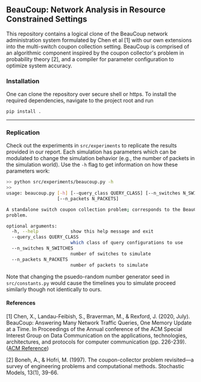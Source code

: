 ## BeauCoup: Network Analysis in Resource Constrained Settings 

This repository contains a logical clone of the BeauCoup network administration system formulated by Chen et al [1] with our own extensions into the multi-switch coupon collection setting. BeauCoup is comprised of an algorithmic component inspired by the coupon collector's problem in probability theory [2], and a compiler for parameter configuration to optimize system accuracy. 

### Installation 

One can clone the repository over secure shell or https. To install the required dependencies, navigate to the project root and run 

```python 
pip install . 
``` 

---

### Replication 

Check out the experiments in `src/experiments` to replicate the results provided in our report. Each simulation has parameters which can be modulated to change the simulation behavior (e.g., the number of packets in the simulation world). Use the `-h` flag to get information on how these parameters work:

```bash
>> python src/experiments/beaucoup.py -h
>> 
usage: beaucoup.py [-h] [--query_class QUERY_CLASS] [--n_switches N_SWITCHES]
                   [--n_packets N_PACKETS]

A standalone switch coupon collection problem; corresponds to the BeauCoup
problem.

optional arguments:
  -h, --help            show this help message and exit
  --query_class QUERY_CLASS
                        which class of query configurations to use
  --n_switches N_SWITCHES
                        number of switches to simulate
  --n_packets N_PACKETS
                        number of packets to simulate
```

Note that changing the psuedo-random number generator seed in `src/constants.py` would cause the timelines you to simulate proceed similarly though not identically to ours. 

#### References 

[1] Chen, X., Landau-Feibish, S., Braverman, M., & Rexford, J. (2020, July). BeauCoup: Answering Many Network Traffic Queries, One Memory Update at a Time. In Proceedings of the Annual conference of the ACM Special Interest Group on Data Communication on the applications, technologies, architectures, and protocols for computer communication (pp. 226-239). ([ACM Reference](https://www.cs.princeton.edu/~jrex/papers/beaucoup20.pdf))

[2] Boneh, A., & Hofri, M. (1997). The coupon-collector problem revisited—a survey of engineering problems and computational methods. Stochastic Models, 13(1), 39-66.
